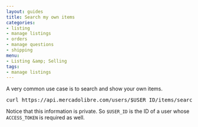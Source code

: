 ```yaml
---
layout: guides
title: Search my own items
categories: 
- listing
- manage listings
- orders
- manage questions
- shipping
menu: 
- Listing &amp; Selling
tags: 
- manage listings
---
```


A very common use case is to search and show your own items. 


<pre class="terminal">
curl https://api.mercadolibre.com/users/$USER_ID/items/search?access_token=$ACCESS_TOKEN
</pre>

Notice that this information is private. So `$USER_ID` is the ID of a user whose `ACCESS_TOKEN` is required as well.
